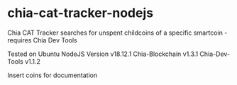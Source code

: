 # chia-cat-tracker-nodejs
Chia CAT Tracker searches for unspent childcoins of a specific smartcoin - requires Chia Dev Tools

Tested on Ubuntu NodeJS Version v18.12.1 Chia-Blockchain v1.3.1 Chia-Dev-Tools v1.1.2

Insert coins for documentation
